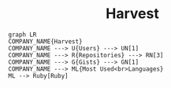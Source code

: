 <h1 align="center">Harvest</h1>

```mermaid
graph LR
COMPANY_NAME{Harvest}
COMPANY_NAME ---> U{Users} ---> UN[1]
COMPANY_NAME ---> R{Repositories} ---> RN[3]
COMPANY_NAME ---> G{Gists} ---> GN[1]
COMPANY_NAME ---> ML{Most Used<br>Languages}
ML --> Ruby[Ruby]
```
